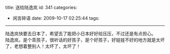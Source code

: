 title: 送给陆逸岚
id: 341
categories:
  - 闲言碎语
date: 2009-10-17 02:25:44
tags:
---

陆逸岚快要去日本了，希望去了能把小日本好好给压压，不过还是有点担心。
</br>陆逸岚，是个乖孩子，很听话的好孩子，是个好孩子，好娃娃不好的地方就是太坏了，老想着整别人！太坏了，太坏了！